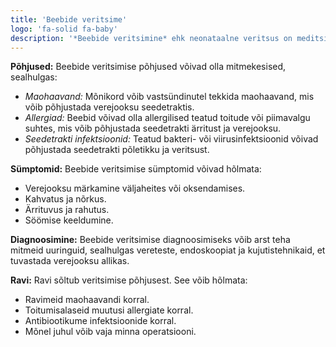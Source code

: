 ```yaml
---
title: 'Beebide veritsime'
logo: 'fa-solid fa-baby'
description: '*Beebide veritsimine* ehk neonataalne veritsus on meditsiiniline seisund, kus vastsündinud beebi eritab verd seedekanalist või seedetraktist. See võib olla murettekitav sümptom, mis vajab kiiret meditsiinilist hindamist ja ravi. Selles aruandes uurime beebe veritsimise põhjuseid, sümptomeid, diagnoosimist ning ravi võimalusi.'
---
```



**Põhjused:**
Beebide veritsimise põhjused võivad olla mitmekesised, sealhulgas:
- *Maohaavand:* Mõnikord võib vastsündinutel tekkida maohaavand, mis võib põhjustada verejooksu seedetraktis.
- *Allergiad:* Beebid võivad olla allergilised teatud toitude või piimavalgu suhtes, mis võib põhjustada seedetrakti ärritust ja verejooksu.
- *Seedetrakti infektsioonid:* Teatud bakteri- või viirusinfektsioonid võivad põhjustada seedetrakti põletikku ja veritsust.

**Sümptomid:**
Beebide veritsimise sümptomid võivad hõlmata:
- Verejooksu märkamine väljaheites või oksendamises.
- Kahvatus ja nõrkus.
- Ärrituvus ja rahutus.
- Söömise keeldumine.

**Diagnoosimine:**
Beebide veritsimise diagnoosimiseks võib arst teha mitmeid uuringuid, sealhulgas vereteste, endoskoopiat ja kujutistehnikaid, et tuvastada verejooksu allikas.

**Ravi:**
Ravi sõltub veritsimise põhjusest. See võib hõlmata:
- Ravimeid maohaavandi korral.
- Toitumisalaseid muutusi allergiate korral.
- Antibiootikume infektsioonide korral.
- Mõnel juhul võib vaja minna operatsiooni.
